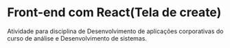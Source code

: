 # Front-end com React(Tela de create)

Atividade para disciplina de Desenvolvimento de aplicações corporativas do curso de análise e Desenvolvimento de sistemas.
